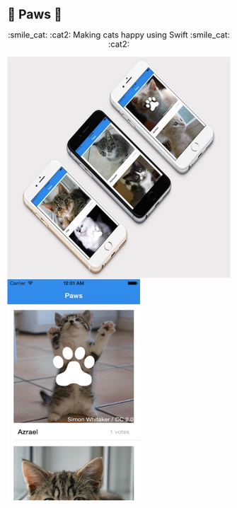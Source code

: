 # :paw_prints: Paws :paw_prints:

<p align="center" style="text-align:center; font-size:18px; line-height:21px;"> :smile_cat: :cat2: Making cats happy using Swift :smile_cat: :cat2: </p>
 
<img src="https://raw.githubusercontent.com/Scully87/Paws/master/paws.jpg" alt="paws" width="550" height="500">
<img src="https://raw.githubusercontent.com/Scully87/Paws/master/paws1.png" alt="paws" width="300" height="500">
